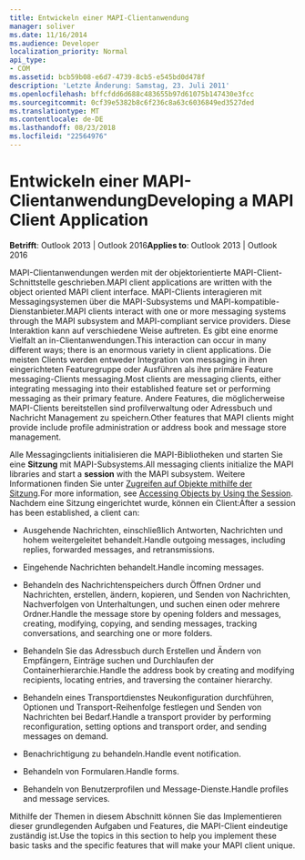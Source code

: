 ```yaml
---
title: Entwickeln einer MAPI-Clientanwendung
manager: soliver
ms.date: 11/16/2014
ms.audience: Developer
localization_priority: Normal
api_type:
- COM
ms.assetid: bcb59b08-e6d7-4739-8cb5-e545bd0d478f
description: 'Letzte Änderung: Samstag, 23. Juli 2011'
ms.openlocfilehash: bffcfdd6d688c483655b97d61075b147430e3fcc
ms.sourcegitcommit: 0cf39e5382b8c6f236c8a63c6036849ed3527ded
ms.translationtype: MT
ms.contentlocale: de-DE
ms.lasthandoff: 08/23/2018
ms.locfileid: "22564976"
---
```

# <a name="developing-a-mapi-client-application"></a><span data-ttu-id="544d1-103">Entwickeln einer MAPI-Clientanwendung</span><span class="sxs-lookup"><span data-stu-id="544d1-103">Developing a MAPI Client Application</span></span>

  
  
<span data-ttu-id="544d1-104">**Betrifft**: Outlook 2013 | Outlook 2016</span><span class="sxs-lookup"><span data-stu-id="544d1-104">**Applies to**: Outlook 2013 | Outlook 2016</span></span> 
  
<span data-ttu-id="544d1-105">MAPI-Clientanwendungen werden mit der objektorientierte MAPI-Client-Schnittstelle geschrieben.</span><span class="sxs-lookup"><span data-stu-id="544d1-105">MAPI client applications are written with the object oriented MAPI client interface.</span></span> <span data-ttu-id="544d1-106">MAPI-Clients interagieren mit Messagingsystemen über die MAPI-Subsystems und MAPI-kompatible-Dienstanbieter.</span><span class="sxs-lookup"><span data-stu-id="544d1-106">MAPI clients interact with one or more messaging systems through the MAPI subsystem and MAPI-compliant service providers.</span></span> <span data-ttu-id="544d1-107">Diese Interaktion kann auf verschiedene Weise auftreten. Es gibt eine enorme Vielfalt an in-Clientanwendungen.</span><span class="sxs-lookup"><span data-stu-id="544d1-107">This interaction can occur in many different ways; there is an enormous variety in client applications.</span></span> <span data-ttu-id="544d1-108">Die meisten Clients werden entweder Integration von messaging in ihren eingerichteten Featuregruppe oder Ausführen als ihre primäre Feature messaging-Clients messaging.</span><span class="sxs-lookup"><span data-stu-id="544d1-108">Most clients are messaging clients, either integrating messaging into their established feature set or performing messaging as their primary feature.</span></span> <span data-ttu-id="544d1-109">Andere Features, die möglicherweise MAPI-Clients bereitstellen sind profilverwaltung oder Adressbuch und Nachricht Management zu speichern.</span><span class="sxs-lookup"><span data-stu-id="544d1-109">Other features that MAPI clients might provide include profile administration or address book and message store management.</span></span>
  
<span data-ttu-id="544d1-110">Alle Messagingclients initialisieren die MAPI-Bibliotheken und starten Sie eine **Sitzung** mit MAPI-Subsystems.</span><span class="sxs-lookup"><span data-stu-id="544d1-110">All messaging clients initialize the MAPI libraries and start a **session** with the MAPI subsystem.</span></span> <span data-ttu-id="544d1-111">Weitere Informationen finden Sie unter [Zugreifen auf Objekte mithilfe der Sitzung](accessing-objects-by-using-the-session.md).</span><span class="sxs-lookup"><span data-stu-id="544d1-111">For more information, see [Accessing Objects by Using the Session](accessing-objects-by-using-the-session.md).</span></span> <span data-ttu-id="544d1-112">Nachdem eine Sitzung eingerichtet wurde, können ein Client:</span><span class="sxs-lookup"><span data-stu-id="544d1-112">After a session has been established, a client can:</span></span>
  
- <span data-ttu-id="544d1-113">Ausgehende Nachrichten, einschließlich Antworten, Nachrichten und hohem weitergeleitet behandelt.</span><span class="sxs-lookup"><span data-stu-id="544d1-113">Handle outgoing messages, including replies, forwarded messages, and retransmissions.</span></span>
    
- <span data-ttu-id="544d1-114">Eingehende Nachrichten behandelt.</span><span class="sxs-lookup"><span data-stu-id="544d1-114">Handle incoming messages.</span></span>
    
- <span data-ttu-id="544d1-115">Behandeln des Nachrichtenspeichers durch Öffnen Ordner und Nachrichten, erstellen, ändern, kopieren, und Senden von Nachrichten, Nachverfolgen von Unterhaltungen, und suchen einen oder mehrere Ordner.</span><span class="sxs-lookup"><span data-stu-id="544d1-115">Handle the message store by opening folders and messages, creating, modifying, copying, and sending messages, tracking conversations, and searching one or more folders.</span></span>
    
- <span data-ttu-id="544d1-116">Behandeln Sie das Adressbuch durch Erstellen und Ändern von Empfängern, Einträge suchen und Durchlaufen der Containerhierarchie.</span><span class="sxs-lookup"><span data-stu-id="544d1-116">Handle the address book by creating and modifying recipients, locating entries, and traversing the container hierarchy.</span></span>
    
- <span data-ttu-id="544d1-117">Behandeln eines Transportdienstes Neukonfiguration durchführen, Optionen und Transport-Reihenfolge festlegen und Senden von Nachrichten bei Bedarf.</span><span class="sxs-lookup"><span data-stu-id="544d1-117">Handle a transport provider by performing reconfiguration, setting options and transport order, and sending messages on demand.</span></span>
    
- <span data-ttu-id="544d1-118">Benachrichtigung zu behandeln.</span><span class="sxs-lookup"><span data-stu-id="544d1-118">Handle event notification.</span></span>
    
- <span data-ttu-id="544d1-119">Behandeln von Formularen.</span><span class="sxs-lookup"><span data-stu-id="544d1-119">Handle forms.</span></span>
    
- <span data-ttu-id="544d1-120">Behandeln von Benutzerprofilen und Message-Dienste.</span><span class="sxs-lookup"><span data-stu-id="544d1-120">Handle profiles and message services.</span></span>
    
<span data-ttu-id="544d1-121">Mithilfe der Themen in diesem Abschnitt können Sie das Implementieren dieser grundlegenden Aufgaben und Features, die MAPI-Client eindeutige zuständig ist.</span><span class="sxs-lookup"><span data-stu-id="544d1-121">Use the topics in this section to help you implement these basic tasks and the specific features that will make your MAPI client unique.</span></span>
  

